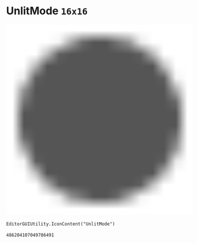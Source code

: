 # UnlitMode `16x16`
<img src="/img/UnlitMode.png" width=512 height=512>

``` CSharp
EditorGUIUtility.IconContent("UnlitMode")
```
```
486204107049786491
```
